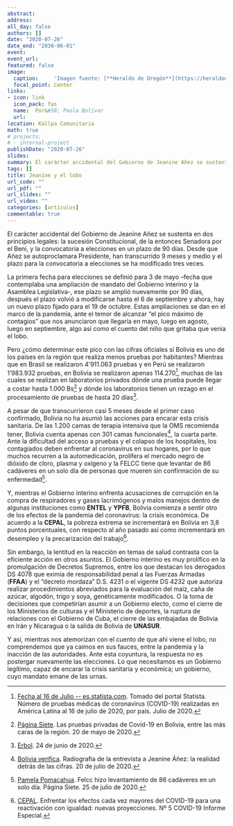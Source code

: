 ```yaml
---
abstract: 
address:
all_day: false
authors: []
date: "2020-07-26"
date_end: "2030-06-01"
event: 
event_url: 
featured: false
image:
  caption:     'Imagen fuente: [**Heraldo de Oregón**](https://heraldodeoregon.files.wordpress.com/2011/09/zp-lobo-zapatero.jpg?crop)'
  focal_point: Center
links:
- icon: link
  icon_pack: fas
  name:  Por&#58; Paola Bolívar
  url: 
location: Kallpa Comunitaria
math: true
# projects:
# - internal-project
publishDate: "2020-07-26"
slides: 
summary: El carácter accidental del Gobierno de Jeanine Añez se sustenta en dos principios legales&#58; la sucesión Constitucional, de la entonces Senadora por el Beni, y la convocatoria a elecciones en un plazo de 90 días.
tags: []
title: Jeanine y el lobo
url_code: ""
url_pdf: ""
url_slides: ""
url_video: ""
categories: [articulos]
commentable: true
---
```


El carácter accidental del Gobierno de Jeanine Añez se sustenta en dos principios legales: la sucesión Constitucional, de la entonces Senadora por el Beni, y la convocatoria a elecciones en un plazo de 90 días. Desde que Añez se autoproclamara Presidente, han transcurrido 9 meses y medio y el plazo para la convocatoria a elecciones se ha modificado tres veces.

La primera fecha para elecciones se definió para 3 de mayo –fecha que contemplaba una ampliación de mandato del Gobierno interino y la Asamblea Legislativa-, ese plazo se amplió nuevamente por 90 días, después el plazo volvió a modificarse hasta el 6 de septiembre y ahora, hay un nuevo plazo fijado para el 19 de octubre. Estas ampliaciones se dan en el marco de la pandemia, ante el temor de alcanzar “el pico máximo de contagios” que nos anunciaron que llegaría en mayo, luego en agosto, luego en septiembre, algo así como el cuento del niño que gritaba que venía el lobo.

Pero ¿cómo determinar este pico con las cifras oficiales si Bolivia es uno de los países en la región que realiza menos pruebas por habitantes? Mientras que en Brasil se realizaron 4'911.063 pruebas y en Perú se realizaron 1’983.932 pruebas, en Bolivia se realizaron apenas 114.270[^1], muchas de las cuales se realizan en laboratorios privados dónde una prueba puede llegar a costar hasta 1.000 Bs[^2] y dónde los laboratorios tienen  un rezago en el procesamiento de pruebas de hasta 20 días[^3]. 

A pesar de que transcurrieron casi 5 meses desde el primer caso confirmado, Bolivia no ha asumió las acciones para encarar esta crisis sanitaria. De las 1.200 camas de terapia intensiva que la OMS recomienda tener, Bolivia cuenta apenas con 301 camas funcionales[^4], la cuarta parte. Ante la dificultad del acceso a pruebas y el colapso de los hospitales, los contagiados deben enfrentar al coronavirus en sus hogares, por lo que muchos recurren a la automedicación, prolifera el mercado negro de dióxido de cloro, plasma y oxígeno y la FELCC tiene que levantar de 86 cadáveres en un solo día de personas que mueren sin confirmación de su enfermedad[^5].

Y, mientras el Gobierno interino enfrenta acusaciones de corrupción en la compra de respiradores y gases lacrimógenos y malos manejos dentro de algunas instituciones como **ENTEL** y **YPFB**, Bolivia comienza a sentir otro de los efectos de la pandemia del coronavirus: la crisis económica. De acuerdo a la **CEPAL**, la pobreza extrema se incrementará en Bolivia en 3,8 puntos porcentuales, con respecto al año pasado así como incrementará en desempleo y la precarización del trabajo[^6].

Sin embargo, la lentitud en la reacción en temas de salud contrasta con la eficiente acción en otros asuntos. El Gobierno interino es muy prolífico en la promulgación de Decretos Supremos, entre los que destacan los derogados DS 4078 que eximía de responsabilidad penal a las Fuerzas Armadas (**FFAA**) y el “decreto mordaza” D.S. 4231 o el vigente DS 4232 que autoriza realizar procedimientos abreviados para la evaluación del maíz, caña de azúcar, algodón, trigo y soya, genéticamente modificados. O la toma de decisiones que competirían asumir a un Gobierno electo, como el cierre de los Ministerios de culturas y el Ministerio de deportes, la ruptura de relaciones con el Gobierno de Cuba, el cierre de las embajadas de Bolivia en Irán y Nicaragua o la salida de Bolivia de **UNASUR**.

Y así, mientras nos atemorizan con el cuento de que ahí viene el lobo, no comprendemos que ya caímos en sus fauces, entre la pandemia y la inacción de las autoridades. Ante esta coyuntura, la respuesta no es postergar nuevamente las elecciones. Lo que necesitamos es un Gobierno legítimo, capaz de encarar la crisis sanitaria y económica; un gobierno, cuyo mandato emane de las urnas.


[^1]: <a href="https://es.statista.com/estadisticas/1110532/covid-19-numero-de-pruebas-en-paises-latinoamericanos/" target="_blank" rel="noopener">Fecha al 16 de Julio -- es.statista.com</a>. Tomado del portal Statista. Número de pruebas médicas de coronavirus (COVID-19) realizadas en América Latina al 16 de julio de 2020, por país. Julio de 2020.

[^2]: <a href="https://www.paginasiete.bo/sociedad/2020/5/20/las-pruebas-privadas-de-covid-19-en-bolivia-entre-las-mas-caras-de-la-region-256030.html" target="_blank" rel="noopener">Página Siete</a>. Las pruebas privadas de Covid-19 en Bolivia, entre las más caras de la región. 20 de mayo de 2020.

[^3]: <a href="https://erbol.com.bo/nacional/cenetrop-revela-que-lleva-20-d%C3%ADas-de-retraso-en-procesar-pruebas-covid-por-la-falta-de" target="_blank" rel="noopener">Erbol</a>.  24 de junio de 2020.

[^4]: <a href="https://boliviaverifica.bo/radiografia-de-la-entrevista-a-jeanine-anez-la-realidad-detras-de-las-cifras/?fbclid=IwAR3wfnEsUpKnhB6zXEabC5rBy7-oApuoE3shB5VsJb1n7apitrMR-wUSB5c" target="_blank" rel="noopener">Bolivia verifica</a>. Radiografía de la entrevista a Jeanine Áñez: la realidad detrás de las cifras. 20 de julio de 2020. 

[^5]: <a href="https://www.paginasiete.bo/seguridad/2020/7/25/felcc-hizo-levantamiento-de-86-cadaveres-en-un-solo-dia-262416.html" target="_blank" rel="noopener">Pamela Pomacahua</a>. Felcc hizo levantamiento de 86 cadáveres en un solo día. Página Siete. 25 de julio de 2020.

[^6]: <a href="https://repositorio.cepal.org/bitstream/handle/11362/45782/1/S2000471_es.pdf" target="_blank" rel="noopener">CEPAL</a>. Enfrentar los efectos cada vez mayores del COVID-19 para una reactivación con igualdad: nuevas proyecciones. Nº 5 COVID-19 Informe Especial.
